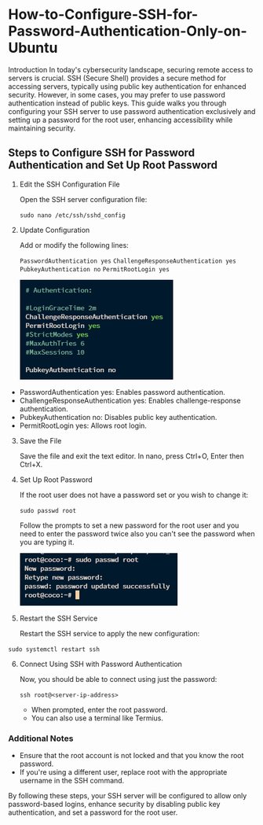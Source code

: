 # How-to-Configure-SSH-for-Password-Authentication-Only-on-Ubuntu

Introduction
In today's cybersecurity landscape, securing remote access to servers is crucial. SSH (Secure Shell) provides a secure method for accessing servers, typically using public key authentication for enhanced security. However, in some cases, you may prefer to use password authentication instead of public keys. This guide walks you through configuring your SSH server to use password authentication exclusively and setting up a password for the root user, enhancing accessibility while maintaining security.

## Steps to Configure SSH for Password Authentication and Set Up Root Password

1. Edit the SSH Configuration File

    Open the SSH server configuration file:

    `sudo nano /etc/ssh/sshd_config`

2. Update Configuration

    Add or modify the following lines:

    `PasswordAuthentication yes`
    `ChallengeResponseAuthentication yes`
    `PubkeyAuthentication no`
    `PermitRootLogin yes`

    ![image](<media/Screenshot 2024-07-09 014529.png>)

- PasswordAuthentication yes: Enables password authentication.
- ChallengeResponseAuthentication yes: Enables challenge-response authentication.
- PubkeyAuthentication no: Disables public key authentication.
- PermitRootLogin yes: Allows root login.

3. Save the File

    Save the file and exit the text editor. In nano, press Ctrl+O, Enter then Ctrl+X.

4. Set Up Root Password

    If the root user does not have a password set or you wish to change it:

    ``sudo passwd root``

    Follow the prompts to set a new password for the root user and you need to enter the password twice also you can't see the password when you are typing it.
    
    ![image](media/password.png)

5. Restart the SSH Service

    Restart the SSH service to apply the new configuration:

``sudo systemctl restart ssh``

6. Connect Using SSH with Password Authentication

    Now, you should be able to connect using just the password:

    ``ssh root@<server-ip-address>``

    - When prompted, enter the root password.
    - You can also use a terminal like Termius.

### Additional Notes

- Ensure that the root account is not locked and that you know the root password.
- If you're using a different user, replace root with the appropriate username in the SSH command.

By following these steps, your SSH server will be configured to allow only password-based logins, enhance security by disabling public key authentication, and set a password for the root user.
